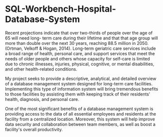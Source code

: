# SQL-Workbench-Hospital-Database-System

Recent projections indicate that over two-thirds of people over the age of 65 will need long- term care during their lifetime and that that age group will more than double over the next 30 years, reaching 88.5 million in 2050. (Ortman, Velkoff & Hogan, 2014). Long-term geriatric care services include a broad range of health, personal care, and support services that meet the needs of older people and others whose capacity for self-care is limited due to chronic illnesses, injuries, physical, cognitive, or mental disabilities, and other health-related conditions.

My project seeks to provide a descriptive, analytical, and detailed overview of a database management system designed for long-term care facilities. Implementing this type of information system will bring tremendous benefits to those facilities by assisting them with keeping track of their residents' health, diagnosis, and personal care.

One of the most significant benefits of a database management system is providing access to the data of all essential employees and residents at the facility from a centralized location. Moreover, this system will help improve data security and collaboration between team members, as well as boost a facility's overall productivity. 

